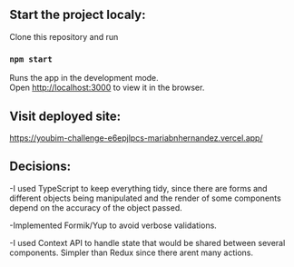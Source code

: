 ## Start the project localy:

Clone this repository and run 

### `npm start`

Runs the app in the development mode.\
Open [http://localhost:3000](http://localhost:3000) to view it in the browser.

## Visit deployed site:
https://youbim-challenge-e6epjlpcs-mariabnhernandez.vercel.app/

## Decisions:

-I used TypeScript to keep everything tidy, since there are forms and different objects being manipulated and the render of some components depend on the accuracy of the object passed.

-Implemented Formik/Yup to avoid verbose validations.

-I used Context API to handle state that would be shared between several components. Simpler than Redux since there arent many actions.